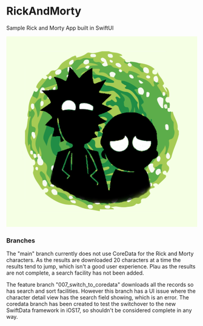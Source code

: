 # RickAndMorty
Sample Rick and Morty App built in SwiftUI

![Icon](RickAndMorty/Assets.xcassets/AppIcon.appiconset/AppIcon.png)

### Branches
The "main" branch currently does not use CoreData for the Rick and Morty characters.
As the results are downloaded 20 characters at a time the results tend to jump, which isn't a good user experience.
Plau as the results are not complete, a search facility has not been added.

The feature branch "007_switch_to_coredata" downloads all the records so has search and sort facilities.
However this branch has a UI issue where the character detail view has the search field showing, which is an error.
The coredata branch has been created to test the switchover to the new SwiftData framework in iOS17, so shouldn't be considered complete in any way.
